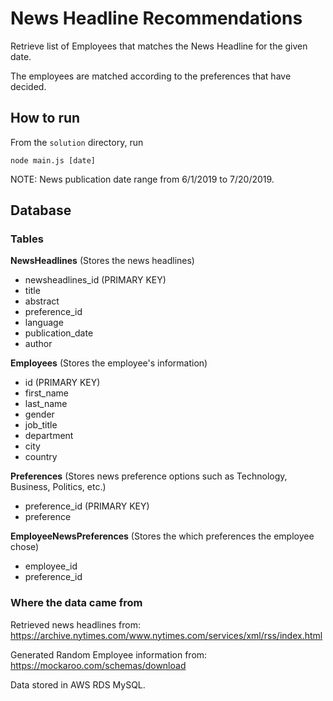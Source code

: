 # News Headline Recommendations

Retrieve list of Employees that matches the News Headline for the given date.

The employees are matched according to the preferences that have decided.

## How to run
From the `solution` directory, run

```
node main.js [date]
```
NOTE: News publication date range from 6/1/2019 to 7/20/2019.


## Database 

### Tables

**NewsHeadlines** (Stores the news headlines)
- newsheadlines_id (PRIMARY KEY)
- title
- abstract
- preference_id
- language
- publication_date
- author

**Employees** (Stores the employee's information)
- id (PRIMARY KEY)
- first_name 
- last_name 
- gender 
- job_title 
- department 
- city 
- country 

**Preferences** (Stores news preference options such as Technology, Business, Politics, etc.)
- preference_id (PRIMARY KEY)
- preference

**EmployeeNewsPreferences** (Stores the which preferences the employee chose)
- employee_id
- preference_id


### Where the data came from
Retrieved news headlines from:
	https://archive.nytimes.com/www.nytimes.com/services/xml/rss/index.html

Generated Random Employee information from:
	https://mockaroo.com/schemas/download




Data stored in AWS RDS MySQL.
